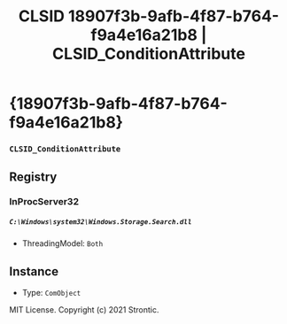 ﻿---
title: "CLSID 18907f3b-9afb-4f87-b764-f9a4e16a21b8 | CLSID_ConditionAttribute"
excerpt: What is COM-Object CLSID 18907f3b-9afb-4f87-b764-f9a4e16a21b8?
---

# {18907f3b-9afb-4f87-b764-f9a4e16a21b8}

### `CLSID_ConditionAttribute`

## Registry


### InProcServer32

##### `C:\Windows\system32\Windows.Storage.Search.dll`
* ThreadingModel: `Both`

## Instance

* Type: `ComObject`

MIT License. Copyright (c) 2021 Strontic.


